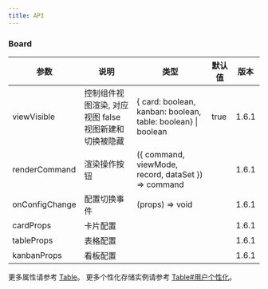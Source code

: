```yaml
---
title: API
---
```


### Board

| 参数                  | 说明                                                                                                                                                                                                                           | 类型                                                                                                   | 默认值   | 版本   |
| --------------------- | ------------------------------------------------------------------------------------------------------------------------------------------------------------------------------------------------------------------------------ | ------------------------------------------------------------------------------------------------------ | -------- | ----- |
| viewVisible | 控制组件视图渲染, 对应视图 false 视图新建和切换被隐藏 | \{ card: boolean, kanban: boolean, table: boolean\} \| boolean | true | 1.6.1 |
| renderCommand | 渲染操作按钮 | ({ command, viewMode, record, dataSet }) => command |  | 1.6.1 |
| onConfigChange | 配置切换事件 | (props) => void |  | 1.6.1 |
| cardProps | 卡片配置 |  |  | 1.6.1 |
| tableProps | 表格配置 |  |  | 1.6.1 |
| kanbanProps | 看板配置 |  |  | 1.6.1 |

更多属性请参考 [Table](/zh/procmp/data-display/table#API)。
更多个性化存储实例请参考 [Table#用户个性化](/zh/procmp/data-display/table#用户个性化)。

